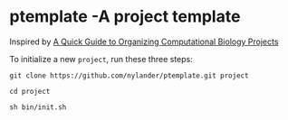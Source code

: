# ptemplate -A project template

Inspired by [A Quick Guide to Organizing Computational Biology Projects](http://dx.doi.org/10.1371/journal.pcbi.1000424)

To initialize a new `project`, run these three steps:

    git clone https://github.com/nylander/ptemplate.git project

    cd project

    sh bin/init.sh


